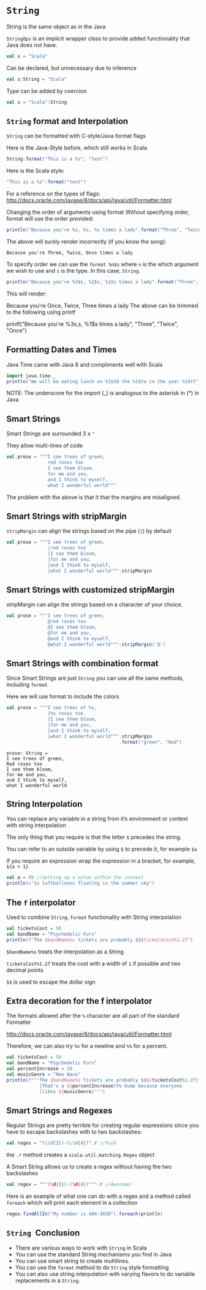 
# `String`

String is the same object as in the Java

`StringOps` is an implicit wrapper class to provide added functionality that Java does not have.


```scala
val s = "Scala"
```

Can be declared, but unnecessary due to inference


```scala
val s:String = "Scala"
```

Type can be added by coercion


```scala
val s = "Scala":String
```

## `String` format and Interpolation

`String` can be formatted with C-style/Java format flags

Here is the Java-Style before, which still works in Scala


```scala
String.format("This is a %s", "test")
```

Here is the Scala style:


```scala
"This is a %s".format("test")
```

For a reference on the types of flags: http://docs.oracle.com/javase/8/docs/api/java/util/Formatter.html

Changing the order of arguments using format
Without specifying order, format will use the order provided:


```scala
println("Because you're %s, %s, %s times a lady".format("Three", "Twice", "Once"))
```

The above will surely render incorrectly (if you know the song):
```
Because you're Three, Twice, Once times a lady
```

To specify order we can use the `format %n$s` where `n` is the which argument we wish to use and `s` is the type. In this case, `String`.


```scala
println("Because you're %3$s, %2$s, %1$s times a lady".format("Three", "Twice", "Once"))
```

This will render:

Because you're Once, Twice, Three times a lady
The above can be trimmed to the following using printf

printf("Because you're %3$s, %2$s, %1$s times a lady", "Three", "Twice", "Once")

## Formatting Dates and Times

Java Time came with Java 8 and compliments well with Scala


```scala
import java.time._
println("We will be eating lunch on %1$tB the %1$te in the year %1$tY".format(LocalDate.now))
```

NOTE: The underscore for the import (_) is analogous to the asterisk in (*) in Java

## Smart Strings
Smart Strings are surrounded 3 x `"`

They allow multi-lines of code


```scala
val prose = """I see trees of green,
               red roses too
               I see them bloom,
               for me and you,
               and I think to myself,
               what I wonderful world"""
```

The problem with the above is that it that the margins are misaligned.

## Smart Strings with stripMargin

`stripMargin` can align the strings based on the pipe (`|`) by default


```scala
val prose = """I see trees of green,
               |red roses too
               |I see them bloom,
               |for me and you,
               |and I think to myself,
               |what I wonderful world""".stripMargin
```

## Smart Strings with customized stripMargin
stripMargin can align the strings based on a character of your choice.


```scala
val prose = """I see trees of green,
               @red roses too
               @I see them bloom,
               @for me and you,
               @and I think to myself,
               @what I wonderful world""".stripMargin('@')
```

## Smart Strings with combination format

Since Smart Strings are just `String` you can use all the same methods, including `format`

Here we will use format to include the colors


```scala
val prose = """I see trees of %s,
               |%s roses too
               |I see them bloom,
               |for me and you,
               |and I think to myself,
               |what I wonderful world""".stripMargin
                                         .format("green", "Red")
```




    prose: String =
    I see trees of green,
    Red roses too
    I see them bloom,
    for me and you,
    and I think to myself,
    what I wonderful world
    



## String Interpolation
You can replace any variable in a string from it’s environment or context with string interpolation

The only thing that you require is that the letter s precedes the string.

You can refer to an outside variable by using `$` to precede it, for example `$a`

If you require an expression wrap the expression in a bracket, for example, `${a + 1}`


```scala
val a = 99 //Setting up a value within the context
println(s"$a luftballoons floating in the summer sky")
```

## The `f` interpolator
Used to combine `String.format` functionality with String interpolation


```scala
val ticketsCost = 50
val bandName = "Psychedelic Furs"
println(f"The $bandName%s tickets are probably $$$ticketsCost%1.2f")
```

`$bandName%s` treats the interpolation as a String

`ticketsCost%1.2f` treats the cost with a width of `1` if possible and two decimal points

`$$` is used to escape the dollar sign

## Extra decoration for the f interpolator

The formats allowed after the `%` character are all part of the standard Formatter

http://docs.oracle.com/javase/8/docs/api/java/util/Formatter.html

Therefore, we can also try `%n` for a newline and `%%` for a percent.


```scala
val ticketsCost = 50
val bandName = "Psychedelic Furs"
val percentIncrease = 20
val musicGenre = "New Wave"
println(f"""The $bandName%s tickets are probably $$${ticketsCost%1.2f}
            |That's a ${percentIncrease}%% bump because everyone
            |likes ${musicGenre}""")
```

## Smart Strings and Regexes

Regular Strings are pretty terrible for creating regular expressions since you have to escape backslashes with to two backslashes:


```scala
val regex = "(\\d{3})-(\\d{4})".r //Yuck
```

the `.r` method creates a `scala.util.matching.Regex` object

A Smart String allows us to create a regex without having the two backslashes


```scala
val regex = """(\d{3})-(\d{4})""".r //Awesome!
```

Here is an example of what one can do with a regex and a method called `foreach` which will print each element in a collection


```scala
regex.findAllIn("My number is 404-3030").foreach(println)
```

## `String `Conclusion

* There are various ways to work with `String` in Scala
* You can use the standard String mechanisms you find in Java
* You can use smart string to create multilines.
* You can use the `format` method to do `String` style formatting
* You can also use string interpolation with varying flavors to do variable replacements in a `String`.
